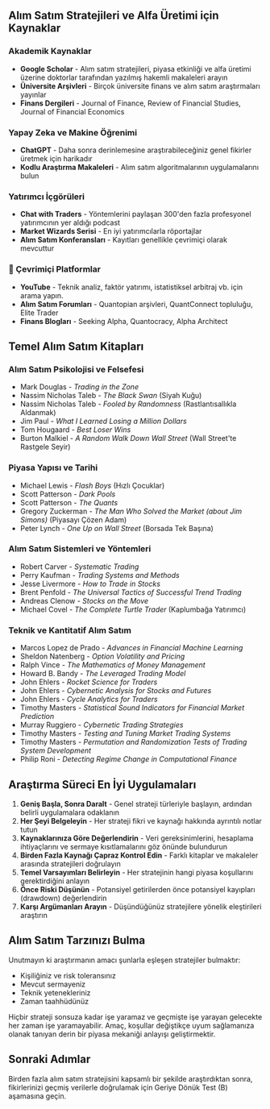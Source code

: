 ## Alım Satım Stratejileri ve Alfa Üretimi için Kaynaklar

### Akademik Kaynaklar

- **Google Scholar** - Alım satım stratejileri, piyasa etkinliği ve alfa üretimi üzerine doktorlar tarafından yazılmış hakemli makaleleri arayın
- **Üniversite Arşivleri** - Birçok üniversite finans ve alım satım araştırmaları yayınlar
- **Finans Dergileri** - Journal of Finance, Review of Financial Studies, Journal of Financial Economics

### Yapay Zeka ve Makine Öğrenimi

- **ChatGPT** - Daha sonra derinlemesine araştırabileceğiniz genel fikirler üretmek için harikadır
- **Kodlu Araştırma Makaleleri** - Alım satım algoritmalarının uygulamalarını bulun

### Yatırımcı İçgörüleri

- **Chat with Traders** - Yöntemlerini paylaşan 300'den fazla profesyonel yatırımcının yer aldığı podcast
- **Market Wizards Serisi** - En iyi yatırımcılarla röportajlar
- **Alım Satım Konferansları** - Kayıtları genellikle çevrimiçi olarak mevcuttur

### 🔗 Çevrimiçi Platformlar

- **YouTube** - Teknik analiz, faktör yatırımı, istatistiksel arbitraj vb. için arama yapın.
- **Alım Satım Forumları** - Quantopian arşivleri, QuantConnect topluluğu, Elite Trader
- **Finans Blogları** - Seeking Alpha, Quantocracy, Alpha Architect

## Temel Alım Satım Kitapları

### Alım Satım Psikolojisi ve Felsefesi

- Mark Douglas - _Trading in the Zone_
- Nassim Nicholas Taleb - _The Black Swan_ (Siyah Kuğu)
- Nassim Nicholas Taleb - _Fooled by Randomness_ (Rastlantısallıkla Aldanmak)
- Jim Paul - _What I Learned Losing a Million Dollars_
- Tom Hougaard - _Best Loser Wins_
- Burton Malkiel - _A Random Walk Down Wall Street_ (Wall Street'te Rastgele Seyir)

### Piyasa Yapısı ve Tarihi

- Michael Lewis - _Flash Boys_ (Hızlı Çocuklar)
- Scott Patterson - _Dark Pools_
- Scott Patterson - _The Quants_
- Gregory Zuckerman - _The Man Who Solved the Market (about Jim Simons)_ (Piyasayı Çözen Adam)
- Peter Lynch - _One Up on Wall Street_ (Borsada Tek Başına)

### Alım Satım Sistemleri ve Yöntemleri

- Robert Carver - _Systematic Trading_
- Perry Kaufman - _Trading Systems and Methods_
- Jesse Livermore - _How to Trade in Stocks_
- Brent Penfold - _The Universal Tactics of Successful Trend Trading_
- Andreas Clenow - _Stocks on the Move_
- Michael Covel - _The Complete Turtle Trader_ (Kaplumbağa Yatırımcı)

### Teknik ve Kantitatif Alım Satım

- Marcos Lopez de Prado - _Advances in Financial Machine Learning_
- Sheldon Natenberg - _Option Volatility and Pricing_
- Ralph Vince - _The Mathematics of Money Management_
- Howard B. Bandy - _The Leveraged Trading Model_
- John Ehlers - _Rocket Science for Traders_
- John Ehlers - _Cybernetic Analysis for Stocks and Futures_
- John Ehlers - _Cycle Analytics for Traders_
- Timothy Masters - _Statistical Sound Indicators for Financial Market Prediction_
- Murray Ruggiero - _Cybernetic Trading Strategies_
- Timothy Masters - _Testing and Tuning Market Trading Systems_
- Timothy Masters - _Permutation and Randomization Tests of Trading System Development_
- Philip Roni - _Detecting Regime Change in Computational Finance_

## Araştırma Süreci En İyi Uygulamaları

1.  **Geniş Başla, Sonra Daralt** - Genel strateji türleriyle başlayın, ardından belirli uygulamalara odaklanın
2.  **Her Şeyi Belgeleyin** - Her strateji fikri ve kaynağı hakkında ayrıntılı notlar tutun
3.  **Kaynaklarınıza Göre Değerlendirin** - Veri gereksinimlerini, hesaplama ihtiyaçlarını ve sermaye kısıtlamalarını göz önünde bulundurun
4.  **Birden Fazla Kaynağı Çapraz Kontrol Edin** - Farklı kitaplar ve makaleler arasında stratejileri doğrulayın
5.  **Temel Varsayımları Belirleyin** - Her stratejinin hangi piyasa koşullarını gerektirdiğini anlayın
6.  **Önce Riski Düşünün** - Potansiyel getirilerden önce potansiyel kayıpları (drawdown) değerlendirin
7.  **Karşı Argümanları Arayın** - Düşündüğünüz stratejilere yönelik eleştirileri araştırın

## Alım Satım Tarzınızı Bulma

Unutmayın ki araştırmanın amacı şunlarla eşleşen stratejiler bulmaktır:

- Kişiliğiniz ve risk toleransınız
- Mevcut sermayeniz
- Teknik yetenekleriniz
- Zaman taahhüdünüz

Hiçbir strateji sonsuza kadar işe yaramaz ve geçmişte işe yarayan gelecekte her zaman işe yaramayabilir. Amaç, koşullar değiştikçe uyum sağlamanıza olanak tanıyan derin bir piyasa mekaniği anlayışı geliştirmektir.

## Sonraki Adımlar

Birden fazla alım satım stratejisini kapsamlı bir şekilde araştırdıktan sonra, fikirlerinizi geçmiş verilerle doğrulamak için Geriye Dönük Test (B) aşamasına geçin.

